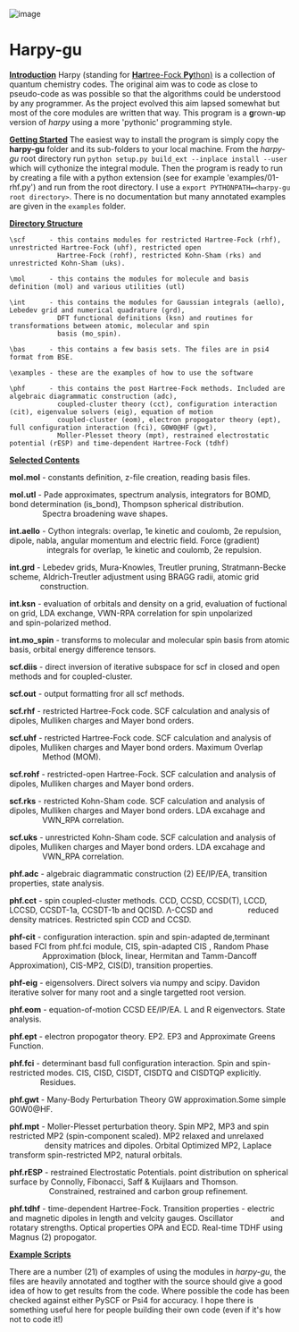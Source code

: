 ![image](https://user-images.githubusercontent.com/73105740/224044727-10d94d6e-ae70-45ae-8c58-f58187aabe0a.png) <h1>Harpy-gu</h1>



<ins>**Introduction**</ins>
    Harpy (standing for [**Har**tree-Fock **Py**thon)](https://github.com/pwborthwick/harpy) is a collection of quantum chemistry codes. The original aim was to code as close to pseudo-code as was possible so that the algorithms could be understood by any programmer. As the project evolved this aim lapsed somewhat but most of the core modules are written that way. This program is a **g**rown-**u**p version of *harpy* using a more 'pythonic' programming style.

<ins>**Getting Started**</ins>
    The easiest way to install the program is simply copy the **harpy-gu** folder and its sub-folders to your local machine. From the *harpy-gu* root directory run ```python setup.py build_ext --inplace install --user``` which will cythonize the integral module. Then the program is ready to run by creating a file with a python extension (see for example 'examples/01-rhf.py') and run from the root directory. I use a ```export PYTHONPATH=<harpy-gu root directory>```. There is no documentation but many annotated examples are given in the ```examples``` folder.

<ins>**Directory Structure**</ins>

    \scf      - this contains modules for restricted Hartree-Fock (rhf), unrestricted Hartree-Fock (uhf), restricted open
                Hartree-Fock (rohf), restricted Kohn-Sham (rks) and unrestricted Kohn-Sham (uks).

    \mol      - this contains the modules for molecule and basis definition (mol) and various utilities (utl)

    \int      - this contains the modules for Gaussian integrals (aello), Lebedev grid and numerical quadrature (grd),
                DFT functional definitions (ksn) and routines for transformations between atomic, molecular and spin
                basis (mo_spin).

    \bas      - this contains a few basis sets. The files are in psi4 format from BSE.

    \examples - these are the examples of how to use the software

    \phf      - this contains the post Hartree-Fock methods. Included are algebraic diagrammatic construction (adc),
                coupled-cluster theory (cct), configuration interaction (cit), eigenvalue solvers (eig), equation of motion
                coupled-cluster (eom), electron propogator theory (ept), full configuration interaction (fci), G0W0@HF (gwt),
                Moller-Plesset theory (mpt), restrained electrostatic potential (rESP) and time-dependent Hartree-Fock (tdhf)

<ins>**Selected Contents**</ins>

**mol.mol** - constants definition, z-file creation, reading basis files.

**mol.utl**   - Pade approximates, spectrum analysis, integrators for BOMD, bond determination (is_bond), Thompson spherical distribution. &nbsp;&nbsp;&nbsp;&nbsp;&nbsp;&nbsp;&nbsp;&nbsp;&nbsp;&nbsp;&nbsp;&nbsp;&nbsp;&nbsp;&nbsp;Spectra broadening wave shapes.

**int.aello** - Cython integrals: overlap, 1e kinetic and coulomb, 2e repulsion, dipole, nabla, angular momentum and electric field. Force (gradient) &nbsp;&nbsp;&nbsp;&nbsp;&nbsp;&nbsp;&nbsp;&nbsp;&nbsp;&nbsp;&nbsp;&nbsp;&nbsp;&nbsp;&nbsp;&nbsp;&nbsp;integrals for overlap, 1e kinetic and coulomb, 2e repulsion.

**int.grd** - Lebedev grids, Mura-Knowles, Treutler pruning, Stratmann-Becke scheme, Aldrich-Treutler adjustment using BRAGG radii, atomic grid &nbsp;&nbsp;&nbsp;&nbsp;&nbsp;&nbsp;&nbsp;&nbsp;&nbsp;&nbsp;&nbsp;&nbsp;&nbsp;&nbsp;construction.

**int.ksn** - evaluation of orbitals and density on a grid, evaluation of fuctional on grid, LDA exchange, VWN-RPA correlation for spin unpolarized
&nbsp;&nbsp;&nbsp;&nbsp;&nbsp;&nbsp;&nbsp;&nbsp;&nbsp;&nbsp;&nbsp;&nbsp;&nbsp;&nbsp; and spin-polarized method.

**int.mo_spin** - transforms to molecular and molecular spin basis from atomic basis, orbital energy difference tensors.

**scf.diis** - direct inversion of iterative subspace for scf in closed and open methods and for coupled-cluster.

**scf.out** - output formatting fror all scf methods.

**scf.rhf** - restricted Hartree-Fock code. SCF calculation and analysis of dipoles, Mulliken charges and Mayer bond orders.

**scf.uhf** - restricted Hartree-Fock code. SCF calculation and analysis of dipoles, Mulliken charges and Mayer bond orders. Maximum Overlap &nbsp;&nbsp;&nbsp;&nbsp;&nbsp;&nbsp;&nbsp;&nbsp;&nbsp;&nbsp;&nbsp;&nbsp;&nbsp;&nbsp;&nbsp;Method (MOM).

**scf.rohf** - restricted-open Hartree-Fock. SCF calculation and analysis of dipoles, Mulliken charges and Mayer bond orders.

**scf.rks** - restricted Kohn-Sham code.  SCF calculation and analysis of dipoles, Mulliken charges and Mayer bond orders. LDA excahage and &nbsp;&nbsp;&nbsp;&nbsp;&nbsp;&nbsp;&nbsp;&nbsp;&nbsp;&nbsp;&nbsp;&nbsp;&nbsp;&nbsp;&nbsp;VWN_RPA
              correlation.

**scf.uks** - unrestricted Kohn-Sham code.  SCF calculation and analysis of dipoles, Mulliken charges and Mayer bond orders. LDA excahage and &nbsp;&nbsp;&nbsp;&nbsp;&nbsp;&nbsp;&nbsp;&nbsp;&nbsp;&nbsp;&nbsp;&nbsp;&nbsp;&nbsp;&nbsp;VWN_RPA
              correlation.

**phf.adc** - algebraic diagrammatic construction (2) EE/IP/EA, transition properties, state analysis.

**phf.cct** - spin coupled-cluster methods. CCD, CCSD, CCSD(T), LCCD, LCCSD, CCSDT-1a, CCSDT-1b and QCISD. &Lambda;-CCSD and &nbsp;&nbsp;&nbsp;&nbsp;&nbsp;&nbsp;&nbsp;&nbsp;&nbsp;&nbsp;&nbsp;&nbsp;&nbsp;&nbsp;&nbsp;reduced density matrices. Restricted spin CCD and CCSD.

**phf-cit** - configuration interaction. spin and spin-adapted de,terminant based FCI from phf.fci module, CIS, spin-adapted CIS , Random Phase &nbsp;&nbsp;&nbsp;&nbsp;&nbsp;&nbsp;&nbsp;&nbsp;&nbsp;&nbsp;&nbsp;&nbsp;&nbsp;&nbsp;&nbsp;Approximation (block, linear, Hermitan and Tamm-Dancoff Approximation), CIS-MP2, CIS(D), transition properties.

**phf-eig** - eigensolvers. Direct solvers via numpy and scipy. Davidon iterative solver for many root and a single targetted root version.

**phf.eom** - equation-of-motion CCSD EE/IP/EA. L and R eigenvectors. State analysis.

**phf.ept** - electron propogator theory. EP2. EP3 and Approximate Greens Function.

**phf.fci** - determinant basd full configuration interaction. Spin and spin-restricted modes. CIS, CISD, CISDT, CISDTQ and CISDTQP explicitly. &nbsp;&nbsp;&nbsp;&nbsp;&nbsp;&nbsp;&nbsp;&nbsp;&nbsp;&nbsp;&nbsp;&nbsp;&nbsp;&nbsp;Residues.

**phf.gwt** - Many-Body Perturbation Theory GW approximation.Some simple  G0W0@HF.

**phf.mpt** - Moller-Plesset perturbation theory. Spin MP2, MP3 and spin restricted MP2 (spin-component scaled). MP2 relaxed and unrelaxed &nbsp;&nbsp;&nbsp;&nbsp;&nbsp;&nbsp;&nbsp;&nbsp;&nbsp;&nbsp;&nbsp;&nbsp;&nbsp;&nbsp;&nbsp;&nbsp;density matrices and dipoles. Orbital Optimized MP2, Laplace transform spin-restricted MP2, natural orbitals.

**phf.rESP** - restrained Electrostatic Potentials. point distribution on spherical surface by Connolly, Fibonacci, Saff & Kuijlaars and Thomson. &nbsp;&nbsp;&nbsp;&nbsp;&nbsp;&nbsp;&nbsp;&nbsp;&nbsp;&nbsp;&nbsp;&nbsp;&nbsp;&nbsp;&nbsp;&nbsp;&nbsp;&nbsp;Constrained, restrained and carbon group refinement.

**phf.tdhf** - time-dependent Hartree-Fock. Transition properties - electric and magnetic dipoles in length and velcity gauges. Oscillator &nbsp;&nbsp;&nbsp;&nbsp;&nbsp;&nbsp;&nbsp;&nbsp;&nbsp;&nbsp;&nbsp;&nbsp;&nbsp;&nbsp;&nbsp;&nbsp;and rotatary strengths. Optical properties OPA and ECD. Real-time TDHF using Magnus (2) propogator.

<ins>**Example Scripts**</ins>

There are a number (21) of examples of using the modules in *harpy-gu*, the files are heavily annotated and togther with the source should give a good idea of how to get results from the code. Where possible the code has been checked against either PySCF or Psi4 for accuracy. I hope there is something useful here for people building their own code (even if it's how not to code it!)

